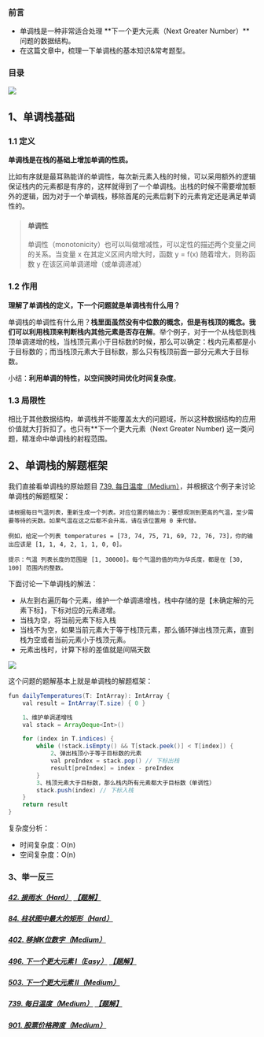 ### 前言

- 单调栈是一种非常适合处理 **下一个更大元素（Next Greater Number）**问题的数据结构。
- 在这篇文章中，梳理一下单调栈的基本知识&常考题型。

### 目录

![](/picture/1.png)

## 1、单调栈基础

### 1.1 定义

**单调栈是在栈的基础上增加单调的性质。**

比如有序就是最耳熟能详的单调性，每次新元素入栈的时候，可以采用额外的逻辑保证栈内的元素都是有序的，这样就得到了一个单调栈。出栈的时候不需要增加额外的逻辑，因为对于一个单调栈，移除首尾的元素后剩下的元素肯定还是满足单调性的。

> #### 单调性
>
> 单调性（monotonicity）也可以叫做增减性，可以定性的描述两个变量之间的关系。当变量 x 在其定义区间内增大时，函数 y  = f(x) 随着增大，则称函数 y 在该区间单调递增（或单调递减）

### 1.2 作用

**理解了单调栈的定义，下一个问题就是单调栈有什么用？**

单调栈的单调性有什么用？**栈里面虽然没有中位数的概念，但是有栈顶的概念。我们可以利用栈顶来判断栈内其他元素是否存在解**。举个例子，对于一个从栈低到栈顶单调递增的栈，当栈顶元素小于目标数的时候，那么可以确定：栈内元素都是小于目标数的；而当栈顶元素大于目标数，那么只有栈顶前面一部分元素大于目标数。

小结：**利用单调的特性，以空间换时间优化时间复杂度**。

### 1.3 局限性

相比于其他数据结构，单调栈并不能覆盖太大的问题域，所以这种数据结构的应用价值就大打折扣了。也只有**下一个更大元素（Next Greater Number) 这一类问题，精准命中单调栈的射程范围。

## 2、单调栈的解题框架

我们直接看单调栈的原始题目 [739. 每日温度（Medium）](https://leetcode-cn.com/problems/daily-temperatures/)，并根据这个例子来讨论单调栈的解题框架：

```
请根据每日气温列表，重新生成一个列表。对应位置的输出为：要想观测到更高的气温，至少需要等待的天数。如果气温在这之后都不会升高，请在该位置用 0 来代替。

例如，给定一个列表 temperatures = [73, 74, 75, 71, 69, 72, 76, 73]，你的输出应该是 [1, 1, 4, 2, 1, 1, 0, 0]。

提示：气温 列表长度的范围是 [1, 30000]。每个气温的值的均为华氏度，都是在 [30, 100] 范围内的整数。
```

下面讨论一下单调栈的解法：

- 从左到右遍历每个元素，维护一个单调递增栈，栈中存储的是【未确定解的元素下标】，下标对应的元素递增。
- 当栈为空，将当前元素下标入栈
- 当栈不为空，如果当前元素大于等于栈顶元素，那么循环弹出栈顶元素，直到栈为空或者当前元素小于栈顶元素。
- 元素出栈时，计算下标的差值就是间隔天数

![](/picture/2.png)

这个问题的题解基本上就是单调栈的解题框架：

```java
fun dailyTemperatures(T: IntArray): IntArray {
    val result = IntArray(T.size) { 0 }

    1、维护单调递增栈
    val stack = ArrayDeque<Int>()

    for (index in T.indices) {
        while (!stack.isEmpty() && T[stack.peek()] < T[index]) {
            2、弹出栈顶小于等于目标数的元素
            val preIndex = stack.pop() // 下标出栈
            result[preIndex] = index - preIndex
        }
        3、栈顶元素大于目标数，那么栈内所有元素都大于目标数（单调性）
        stack.push(index) // 下标入栈
    }
    return result
}
```

复杂度分析：

- 时间复杂度：O(n)
- 空间复杂度：O(n)

### 3、举一反三

##### [42. 接雨水（Hard）](https://leetcode-cn.com/problems/trapping-rain-water/) [【题解】](https://leetcode-cn.com/problems/trapping-rain-water/solution/42-jie-yu-shui-by-pengxurui-bt6b/)

##### [84. 柱状图中最大的矩形（Hard）](https://leetcode-cn.com/problems/largest-rectangle-in-histogram/)

##### [402. 移掉K位数字（Medium）](https://leetcode-cn.com/problems/remove-k-digits/)

##### [496. 下一个更大元素 I（Easy）](https://leetcode-cn.com/problems/next-greater-element-i/) [【题解】](https://leetcode-cn.com/problems/next-greater-element-i/solution/496-xia-yi-ge-geng-da-yuan-su-i-by-pengx-ogte/)

##### [503. 下一个更大元素 II（Medium）](https://leetcode-cn.com/problems/next-greater-element-ii/)

##### [739. 每日温度（Medium）](https://leetcode-cn.com/problems/daily-temperatures/) [【题解】](https://leetcode-cn.com/problems/daily-temperatures/solution/739-mei-ri-wen-du-by-pengxurui-sask/)

##### [901. 股票价格跨度（Medium）](https://leetcode-cn.com/problems/online-stock-span/)









































































